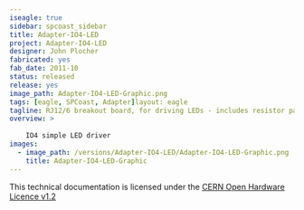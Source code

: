 ```yaml
---
iseagle: true
sidebar: spcoast_sidebar
title: Adapter-IO4-LED
project: Adapter-IO4-LED
designer: John Plocher
fabricated: yes
fab_date: 2011-10
status: released
release: yes
image_path: Adapter-IO4-LED-Graphic.png
tags: [eagle, SPCoast, Adapter]layout: eagle
tagline: RJ12/6 breakout board, for driving LEDs - includes resistor pack
overview: >
    
    IO4 simple LED driver
images:
  - image_path: /versions/Adapter-IO4-LED/Adapter-IO4-LED-Graphic.png
    title: Adapter-IO4-LED-Graphic
---
```



This technical documentation is licensed under the [CERN Open Hardware Licence v1.2](http://www.ohwr.org/attachments/2388/cern_ohl_v_1_2.txt)
